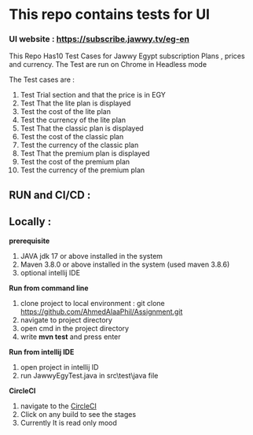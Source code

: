 
# **This repo contains tests for UI**
### UI website :  https://subscribe.jawwy.tv/eg-en

This Repo Has10 Test Cases for Jawwy Egypt  subscription Plans , prices and currency.
The Test are run on Chrome in Headless mode

The Test cases are : 
1. Test Trial section and that the price is in EGY
2. Test That the lite plan is displayed 
3. Test the cost of the lite plan 
4. Test the currency of the lite plan
5. Test That the classic plan is displayed 
6. Test the cost of the classic plan 
7. Test the currency of the classic plan
8. Test That the premium plan is displayed 
9. Test the cost of the premium plan 
10. Test the currency of the premium plan
## **RUN and CI/CD** :
 
## **Locally :**
 
**prerequisite**
1. JAVA jdk 17 or above installed in the system
2. Maven 3.8.0 or above installed in the system (used maven 3.8.6)
3. optional intellij IDE
 
**Run from command line**
1. clone project to local environment : git clone https://github.com/AhmedAlaaPhil/Assignment.git
2. navigate to project directory
3. open cmd in the project directory
4. write **mvn test** and press enter
 
**Run from intellij IDE**
1. open project in intellij ID
2. run JawwyEgyTest.java in src\test\java file


**CircleCI**
1. navigate to the  [CircleCI](https://app.circleci.com/pipelines/github/AhmedAlaaPhil/JawwyTestLinnk)
2. Click on any build to see the stages
3. Currently It is read only mood
 




